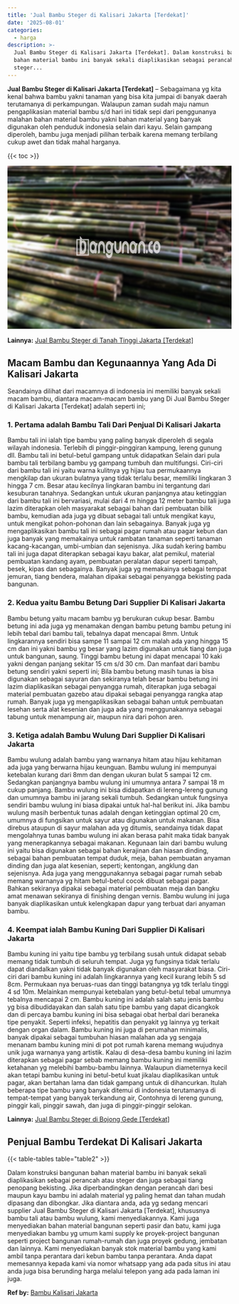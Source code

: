 ```yaml
---
title: 'Jual Bambu Steger di Kalisari Jakarta [Terdekat]'
date: '2025-08-01'
categories:
  - harga
description: >-
  Jual Bambu Steger di Kalisari Jakarta [Terdekat]. Dalam konstruksi bangunan
  bahan material bambu ini banyak sekali diaplikasikan sebagai perancah atau
  steger...
---
```


**Jual Bambu Steger di Kalisari Jakarta \[Terdekat\]** – Sebagaimana yg kita kenal bahwa bambu yakni tanaman yang bisa kita jumpai di banyak daerah terutamanya di perkampungan. Walaupun zaman sudah maju namun pengaplikasian material bambu s/d hari ini tidak sepi dari penggunanya malahan bahan material bambu yakni bahan material yang banyak digunakan oleh penduduk indonesia selain dari kayu. Selain gampang diperoleh, bambu juga menjadi pilihan terbaik karena memang terbilang cukup awet dan tidak mahal harganya.

{{< toc >}}

![Jual Bambu Steger di Kalisari Jakarta [Terdekat]](/images/jual-bambu-tali-12.png)

**Lainnya:** [Jual Bambu Steger di Tanah Tinggi Jakarta \[Terdekat\]](https://bambu.bangunan.co/jual-bambu-steger-di-tanah-tinggi-jakarta-terdekat/)

## Macam Bambu dan Kegunaannya Yang Ada Di Kalisari Jakarta

Seandainya dilihat dari macamnya di indonesia ini memiliki banyak sekali macam bambu, diantara macam-macam bambu yang Di Jual Bambu Steger di Kalisari Jakarta \[Terdekat\] adalah seperti ini;

### 1\. Pertama adalah Bambu Tali Dari Penjual Di Kalisari Jakarta

Bambu tali ini ialah tipe bambu yang paling banyak diperoleh di segala wilayah indonesia. Terlebih di pinggir-pinggiran kampung, lereng gunung dll. Bambu tali ini betul-betul gampang untuk didapatkan Selain dari pula bambu tali terbilang bambu yg gampang tumbuh dan multifungsi. Ciri-ciri dari bambu tali ini yaitu warna kulitnya yg hijau tua permukaannya mengkilap dan ukuran bulatnya yang tidak terlalu besar, memiliki lingkaran 3 hingga 7 cm. Besar atau kecilnya lingkaran bambu ini tergantung dari kesuburan tanahnya. Sedangkan untuk ukuran panjangnya atau ketinggian dari bambu tali ini bervariasi, mulai dari 4 m hingga 12 meter bambu tali juga lazim diterapkan oleh masyarakat sebagai bahan dari pembuatan bilik bambu, kemudian ada juga yg dibuat sebagai tali untuk mengikat kayu, untuk mengikat pohon-pohonan dan lain sebagainya. Banyak juga yg mengaplikasikan bambu tali ini sebagai pagar rumah atau pagar kebun dan juga banyak yang memakainya untuk rambatan tanaman seperti tanaman kacang-kacangan, umbi-umbian dan sejenisnya. Jika sudah kering bambu tali ini juga dapat diterapkan sebagai kayu bakar, alat pemikul, material pembuatan kandang ayam, pembuatan peralatan dapur seperti tampah, besek, kipas dan sebagainya. Banyak juga yg memakainya sebagai tempat jemuran, tiang bendera, malahan dipakai sebagai penyangga bekisting pada bangunan.

### 2\. Kedua yaitu Bambu Betung Dari Supplier Di Kalisari Jakarta

Bambu betung yaitu macam bambu yg berukuran cukup besar. Bambu betung ini ada juga yg menamakan dengan bambu petung bambu petung ini lebih tebal dari bambu tali, tebalnya dapat mencapai 8mm. Untuk lingkarannya sendiri bisa sampe 11 sampai 12 cm malah ada yang hingga 15 cm dan ini yakni bambu yg besar yang lazim digunakan untuk tiang dan juga untuk bangunan, saung. Tinggi bambu betung ini dapat mencapai 10 kaki yakni dengan panjang sekitar 15 cm s/d 30 cm. Dan manfaat dari bambu betung sendiri yakni seperti ini; Bila bambu betung masih tunas ia bisa digunakan sebagai sayuran dan sekiranya telah besar bambu betung ini lazim diaplikasikan sebagai penyangga rumah, diterapkan juga sebagai material pembuatan gazebo atau dipakai sebagai penyangga rangka atap rumah. Banyak juga yg mengaplikasikan sebagai bahan untuk pembuatan lesehan serta alat kesenian dan juga ada yang menggunakannya sebagai tabung untuk menampung air, maupun nira dari pohon aren.

### 3\. Ketiga adalah Bambu Wulung Dari Supplier Di Kalisari Jakarta

Bambu wulung adalah bambu yang warnanya hitam atau hijau kehitaman ada juga yang berwarna hijau keunguan. Bambu wulung ini mempunyai ketebalan kurang dari 8mm dan dengan ukuran bulat 5 sampai 12 cm. Sedangkan panjangnya bambu wulung ini umumnya antara 7 sampai 18 m cukup panjang. Bambu wulung ini bisa didapatkan di lereng-lereng gunung dan umumnya bambu ini jarang sekali tumbuh. Sedangkan untuk fungsinya sendiri bambu wulung ini biasa dipakai untuk hal-hal berikut ini. Jika bambu wulung masih berbentuk tunas adalah dengan ketinggian optimal 20 cm, umumnya di fungsikan untuk sayur atau digunakan untuk makanan. Bisa direbus ataupun di sayur malahan ada yg ditumis, seandainya tidak dapat mengolahnya tunas bambu wulung ini akan berasa pahit maka tidak banyak yang menerapkannya sebagai makanan. Kegunaan lain dari bambu wulung ini yaitu bisa digunakan sebagai bahan kerajinan dan hiasan dinding, sebagai bahan pembuatan tempat duduk, meja, bahan pembuatan anyaman dinding dan juga alat kesenian, seperti; kentongan, angklung dan sejenisnya. Ada juga yang menggunakannya sebagai pagar rumah sebab memang warnanya yg hitam betul-betul cocok dibuat sebagai pagar. Bahkan sekiranya dipakai sebagai material pembuatan meja dan bangku amat menawan sekiranya di finishing dengan vernis. Bambu wulung ini juga banyak diaplikasikan untuk kelengkapan dapur yang terbuat dari anyaman bambu.

### 4\. Keempat ialah Bambu Kuning Dari Supplier Di Kalisari Jakarta

Bambu kuning ini yaitu tipe bambu yg terbilang susah untuk didapat sebab memang tidak tumbuh di seluruh tempat. Juga yg fungsinya tidak terlalu dapat diandalkan yakni tidak banyak digunakan oleh masyarakat biasa. Ciri-ciri dari bambu kuning ini adalah lingkarannya yang kecil kurang lebih 5 sd 8cm. Permukaan nya beruas-ruas dan tinggi batangnya yg tdk terlalu tinggi 4 sd 10m. Melainkan mempunyai ketebalan yang betul-betul tebal umumnya tebalnya mencapai 2 cm. Bambu kuning ini adalah salah satu jenis bambu yg bisa dibudidayakan dan salah satu tipe bambu yang dapat dicangkok dan di percaya bambu kuning ini bisa sebagai obat herbal dari beraneka tipe penyakit. Seperti infeksi, hepatitis dan penyakit yg lainnya yg terkait dengan organ dalam. Bambu kuning ini juga di perumahan minimalis, banyak dipakai sebagai tumbuhan hiasan malahan ada yg sengaja menanam bambu kuning mini di pot pot rumah karena memang wujudnya unik juga warnanya yang artistik. Kalau di desa-desa bambu kuning ini lazim diterapkan sebagai pagar sebab memang bambu kuning ini memiliki ketahanan yg melebihi bambu-bambu lainnya. Walaupun diameternya kecil akan tetapi bambu kuning ini betul-betul kuat jikalau diaplikasikan untuk pagar, akan bertahan lama dan tidak gampang untuk di dihancurkan. Itulah beberapa tipe bambu yang banyak ditemui di indonesia terutamanya di tempat-tempat yang banyak terkandung air, Contohnya di lereng gunung, pinggir kali, pinggir sawah, dan juga di pinggir-pinggir selokan.

**Lainnya:** [Jual Bambu Steger di Bojong Gede \[Terdekat\]](https://bambu.bangunan.co/jual-bambu-steger-di-bojong-gede-terdekat/)

## Penjual Bambu Terdekat Di Kalisari Jakarta

{{< table-tables table="table2" >}}

Dalam konstruksi bangunan bahan material bambu ini banyak sekali diaplikasikan sebagai perancah atau steger dan juga sebagai tiang penopang bekisting. Jika diperbandingkan dengan perancah dari besi maupun kayu bambu ini adalah material yg paling hemat dan tahan mudah dipasang dan dibongkar. Jika diantara anda, ada yg sedang mencari supplier Jual Bambu Steger di Kalisari Jakarta \[Terdekat\], khususnya bambu tali atau bambu wulung, kami menyediakannya. Kami juga menyediakan bahan material bangunan seperti pasir dan batu, kami juga menyediakan bambu yg umum kami supply ke proyek-project bangunan seperti project bangunan rumah-rumah dan juga proyek gedung, jembatan dan lainnya. Kami menyediakan banyak stok material bambu yang kami ambil tanpa perantara dari kebun bambu tanpa perantara. Anda dapat memesannya kepada kami via nomor whatsapp yang ada pada situs ini atau anda juga bisa berunding harga melalui telepon yang ada pada laman ini juga.

**Ref by:** [Bambu Kalisari Jakarta](https://id.wikipedia.org/wiki/Bambu)
